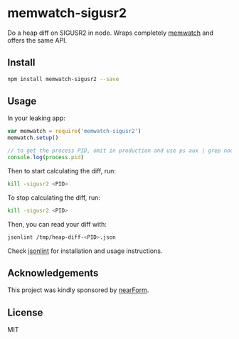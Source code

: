 memwatch-sigusr2
================

Do a heap diff on SIGUSR2 in node.
Wraps completely [memwatch](http://npm.im/memwatch) and offers the same
API.

Install
-------

```sh
npm install memwatch-sigusr2 --save
```

Usage
-----

In your leaking app:

```js
var memwatch = require('memwatch-sigusr2')
memwatch.setup()

// to get the process PID, omit in production and use ps aux | grep node
console.log(process.pid)
```

Then to start calculating the diff, run:

```sh
kill -sigusr2 <PID>
```

To stop calculating the diff, run:

```sh
kill -sigusr2 <PID>
```

Then, you can read your diff with:

```sh
jsonlint /tmp/heap-diff-<PID>.json
```

Check [jsonlint](http://npm.im/jsonlint) for installation and usage
instructions.

Acknowledgements
----------------

This project was kindly sponsored by [nearForm](http://nearform.com).

License
-------

MIT

